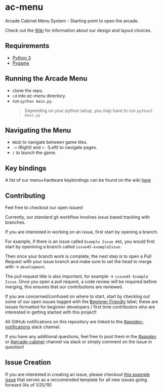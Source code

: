 # ac-menu
Arcade Cabinet Menu System - Starting point to open the arcade.

Check out the [Wiki](https://github.com/cs-club-appdev/ac-menu/wiki) for information about our design and layout choices.  

## Requirements

  * [Python 3](https://www.python.org/downloads/)
  * [Pygame](https://www.pygame.org/wiki/GettingStarted)

## Running the Arcade Menu
  * clone the repo.
  * `cd` into *ac-menu* directory.
  * run `python main.py`.
    > Depending on your python setup, you may have to run `python3 main.py`

## Navigating the Menu
  * `WASD` to navigate between game tiles.
  * `->` (Right) and `<-` (Left) to navigate pages.
  * `/` to launch the game.
  
## Key bindings
 A list of our menu+hardware keybindings can be found on the wiki [here](https://github.com/cs-club-appdev/ac-menu/wiki/Key-Bindings)
  
 ## Contributing
 
 Feel free to checkout our open issues!
 
 Currently, our standard git workflow involves issue based tracking with branches.
 
 If you are interested in working on an issue, first start by opening a branch.
 
 For example, if there is an issue called  `Example Issue #45`, you would first start by openining a branch 
 called `issue45-exampleIssue`.
 
 Then once your branch work is complete, the next step is to open a Pull Request with your issue branch and make sure to set the head to merge with -> `development`.
 
 The pull request title is also important, for example -> `issue45 Example Issue`. Once you open a pull request, a code review will be required before merging, this ensures that our contributions are reviewed.
 
 If you are concerned/confused on where to start, start by checking out some of our open issues tagged with the [Beginner Friendly](https://github.com/cs-club-appdev/ac-menu/labels/Beginner%20Friendly) label, these are issues formatted for beginner developers / first time contributors who are interested in getting started with this project! 
 
 All GitHub notifications on this repository are linked to the [#appdev-notifications](https://cs-club.slack.com/messages/C2KT0PW5V/) slack channel.
 
 If you have any additional questions, feel free to post them in the [#appdev](https://cs-club.slack.com/messages/C2EUY9DLK/) or [#arcade-cabinet](https://cs-club.slack.com/messages/C2WJ05N3F/) channel via slack or simply comment on the issue in question!

## Issue Creation

If you are interested in creating an issue, please checkout [this example issue](https://github.com/cs-club-appdev/ac-menu/issues/45) that serves as a reccomended template for all new issues going forward (As of 1/25/19)
